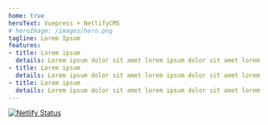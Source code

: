 ```yaml
---
home: true
heroText: Vuepress + NetlifyCMS
# heroImage: /images/hero.png
tagline: Lorem Ipsum
features:
- title: Lorem ipsum
  details: Lorem ipsum dolor sit amet lorem ipsum dolor sit amet lorem ipsum dolor sit amet lorem ipsum dolor sit amet lorem ipsum dolor sit amet lorem ipsum dolor sit amet
- title: Lorem ipsum
  details: Lorem ipsum dolor sit amet lorem ipsum dolor sit amet lorem ipsum dolor sit amet lorem ipsum dolor sit amet lorem ipsum dolor sit amet lorem ipsum dolor sit amet
- title: Lorem ipsum
  details: Lorem ipsum dolor sit amet lorem ipsum dolor sit amet lorem ipsum dolor sit amet lorem ipsum dolor sit amet lorem ipsum dolor sit amet lorem ipsum dolor sit amet
---
```


[![Netlify Status](https://api.netlify.com/api/v1/badges/bfd828bf-2e1f-4e51-a2a2-a8cbff8ebddf/deploy-status)](https://app.netlify.com/sites/sad-poincare-c5811e/deploys)